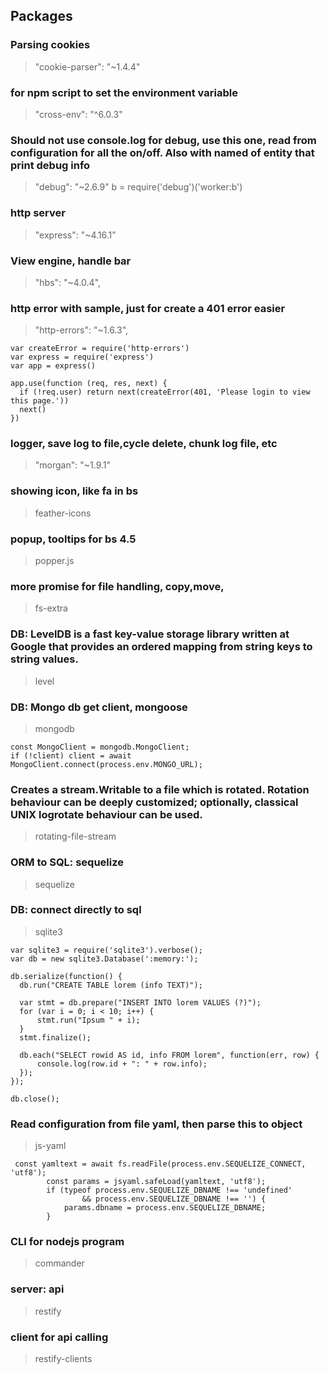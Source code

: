 ## Packages
### Parsing cookies
> "cookie-parser": "~1.4.4"


### for npm script to set the environment variable
> "cross-env": "^6.0.3"


### Should not use console.log for debug, use this one, read from configuration for all the on/off. Also with named of entity that print debug info
> "debug": "~2.6.9"
> b = require('debug')('worker:b')




### http server
>  "express": "~4.16.1"



### View engine, handle bar
>    "hbs": "~4.0.4",

### http error with sample, just for create a 401 error easier
>    "http-errors": "~1.6.3",



```
var createError = require('http-errors')
var express = require('express')
var app = express()
 
app.use(function (req, res, next) {
  if (!req.user) return next(createError(401, 'Please login to view this page.'))
  next()
})
```

### logger, save log to file,cycle delete, chunk log file, etc
>    "morgan": "~1.9.1"

### showing icon, like fa in bs
> feather-icons

### popup, tooltips for bs 4.5
> popper.js

### more promise for file handling, copy,move, 
> fs-extra

### DB: LevelDB is a fast key-value storage library written at Google that provides an ordered mapping from string keys to string values.
> level

### DB: Mongo db get client, mongoose
> mongodb

```
const MongoClient = mongodb.MongoClient;
if (!client) client = await MongoClient.connect(process.env.MONGO_URL);
```

### Creates a stream.Writable to a file which is rotated. Rotation behaviour can be deeply customized; optionally, classical UNIX logrotate behaviour can be used.
> rotating-file-stream

### ORM to SQL: sequelize
> sequelize

### DB: connect directly to sql
> sqlite3
```
var sqlite3 = require('sqlite3').verbose();
var db = new sqlite3.Database(':memory:');
 
db.serialize(function() {
  db.run("CREATE TABLE lorem (info TEXT)");
 
  var stmt = db.prepare("INSERT INTO lorem VALUES (?)");
  for (var i = 0; i < 10; i++) {
      stmt.run("Ipsum " + i);
  }
  stmt.finalize();
 
  db.each("SELECT rowid AS id, info FROM lorem", function(err, row) {
      console.log(row.id + ": " + row.info);
  });
});
 
db.close();
```

### Read configuration from file yaml, then parse this to object
> js-yaml

```
 const yamltext = await fs.readFile(process.env.SEQUELIZE_CONNECT, 'utf8');
        const params = jsyaml.safeLoad(yamltext, 'utf8');
        if (typeof process.env.SEQUELIZE_DBNAME !== 'undefined'
                && process.env.SEQUELIZE_DBNAME !== '') {
            params.dbname = process.env.SEQUELIZE_DBNAME;
        }
```

### CLI for nodejs program

> commander

### server: api
> restify

### client for api calling
> restify-clients